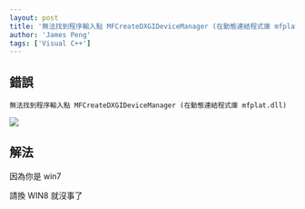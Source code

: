 ```yaml
---
layout: post
title: '無法找到程序輸入點 MFCreateDXGIDeviceManager (在動態連結程式庫 mfplat.dll)'
author: 'James Peng'
tags: ['Visual C++']
---
```


## 錯誤 ##

    無法找到程序輸入點 MFCreateDXGIDeviceManager (在動態連結程式庫 mfplat.dll)

![](http://i.imgur.com/JxEd9HB.png)

## 解法 ##

因為你是 win7

請換 WIN8 就沒事了
